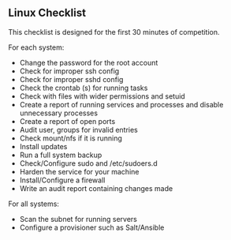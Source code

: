 ## Linux Checklist

This checklist is designed for the first 30 minutes of competition.

For each system:

* Change the password for the root account
* Check for improper ssh config
* Check for improper sshd config
* Check the crontab (s) for running tasks
* Check with files with wider permissions and setuid
* Create a report of running services and processes and disable unnecessary processes
* Create a report of open ports
* Audit user, groups for invalid entries
* Check mount/nfs if it is running
* Install updates
* Run a full system backup
* Check/Configure sudo and /etc/sudoers.d
* Harden the service for your machine
* Install/Configure a firewall
* Write an audit report containing changes made

For all systems:

* Scan the subnet for running servers
* Configure a provisioner such as Salt/Ansible
